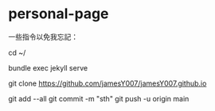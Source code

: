 # personal-page


一些指令以免我忘記：

cd ~/ 

bundle exec jekyll serve

git clone https://github.com/jamesY007/jamesY007.github.io

git add --all
git commit -m "sth"
git push -u origin main


